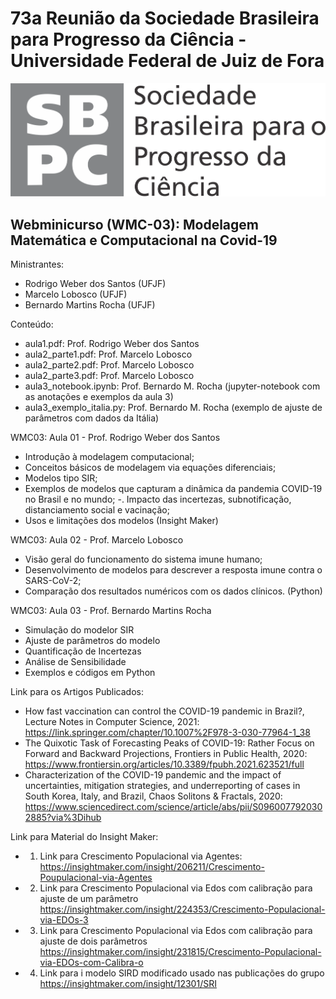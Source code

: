 # 73a Reunião da Sociedade Brasileira para Progresso da Ciência - Universidade Federal de Juiz de Fora

![alt sbpc2021](https://github.com/rochabm/curso_sbpc_2021/blob/main/logo.png)

## Webminicurso (WMC-03): Modelagem Matemática e Computacional na Covid-19

Ministrantes:
- Rodrigo Weber dos Santos (UFJF)
- Marcelo Lobosco (UFJF)
- Bernardo Martins Rocha (UFJF)

Conteúdo:
- aula1.pdf: Prof. Rodrigo Weber dos Santos
- aula2_parte1.pdf: Prof. Marcelo Lobosco
- aula2_parte2.pdf: Prof. Marcelo Lobosco
- aula2_parte3.pdf: Prof. Marcelo Lobosco
- aula3_notebook.ipynb: Prof. Bernardo M. Rocha (jupyter-notebook com as anotações e exemplos da aula 3)
- aula3_exemplo_italia.py: Prof. Bernardo M. Rocha (exemplo de ajuste de parâmetros com dados da Itália)

WMC03: Aula 01 - Prof. Rodrigo Weber dos Santos
- Introdução à modelagem computacional;
- Conceitos básicos de modelagem via equações diferenciais;
- Modelos tipo SIR;
- Exemplos de modelos que capturam a dinâmica da pandemia COVID-19 no Brasil e no mundo;
-. Impacto das incertezas, subnotificação, distanciamento social e
vacinação;
- Usos e limitações dos modelos (Insight Maker)

WMC03: Aula 02 - Prof. Marcelo Lobosco
- Visão geral do funcionamento do sistema imune humano;
- Desenvolvimento de modelos para descrever a resposta imune contra o
SARS-CoV-2;
- Comparação dos resultados numéricos com os dados clínicos. (Python)

WMC03: Aula 03 - Prof. Bernardo Martins Rocha
- Simulação do modelor SIR
- Ajuste de parâmetros do modelo
- Quantificação de Incertezas
- Análise de Sensibilidade
- Exemplos e códigos em Python

Link para os Artigos Publicados:
- How fast vaccination can control the COVID-19 pandemic in Brazil?, Lecture Notes in Computer Science, 2021: https://link.springer.com/chapter/10.1007%2F978-3-030-77964-1_38
- The Quixotic Task of Forecasting Peaks of COVID-19: Rather Focus on Forward and Backward Projections, Frontiers in Public Health, 2020: https://www.frontiersin.org/articles/10.3389/fpubh.2021.623521/full
- Characterization of the COVID-19 pandemic and the impact of uncertainties, mitigation strategies, and underreporting of cases in South Korea, Italy, and Brazil, Chaos Solitons & Fractals, 2020: https://www.sciencedirect.com/science/article/abs/pii/S0960077920302885?via%3Dihub

Link para Material do Insight Maker:
- 1. Link para Crescimento Populacional via Agentes:
https://insightmaker.com/insight/206211/Crescimento-Poupulacional-via-Agentes
- 2. Link para Crescimento Populacional via Edos com calibração para ajuste de um parâmetro
https://insightmaker.com/insight/224353/Crescimento-Populacional-via-EDOs-3
- 3. Link para Crescimento Populacional via Edos com calibração para ajuste de dois parâmetros
https://insightmaker.com/insight/231815/Crescimento-Populacional-via-EDOs-com-Calibra-o
- 4. Link para i modelo SIRD modificado usado nas publicações do grupo
https://insightmaker.com/insight/12301/SRI
